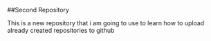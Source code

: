 ##Second Repository

This is a new repository that i am going to use to learn how to upload already created repositories to github
